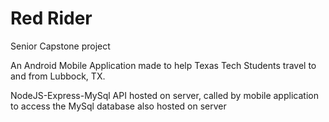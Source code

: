 # Red Rider
Senior Capstone project

An Android Mobile Application made to help Texas Tech Students travel to and from Lubbock, TX.

NodeJS-Express-MySql API hosted on server, called by mobile application to access the MySql database also hosted on server
